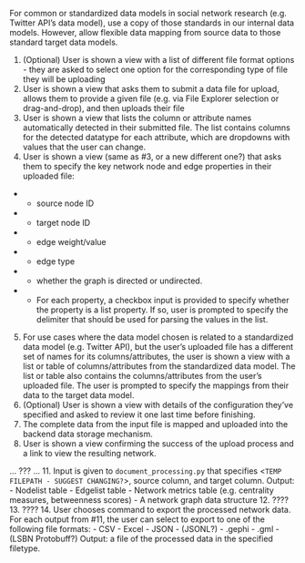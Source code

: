 
For common or standardized data models in social network research (e.g. Twitter API’s data model), use a copy of those standards in our internal data models. However, allow flexible data mapping from source data to those standard target data models.
1. (Optional) User is shown a view with a list of different file format options - they are asked to select one option for the corresponding type of file they will be uploading
2. User is shown a view that asks them to submit a data file for upload, allows them to provide a given file (e.g. via File Explorer selection or drag-and-drop), and then uploads their file
3. User is shown a view that lists the column or attribute names automatically detected in their submitted file. The list contains columns for the detected datatype for each attribute, which are dropdowns with values that the user can change.
4. User is shown a view (same as #3, or a new different one?) that asks them to specify the key network node and edge properties in their uploaded file:
- - source node ID
- - target node ID
- - edge weight/value
- - edge type
- - whether the graph is directed or undirected.
- - For each property, a checkbox input is provided to specify whether the property is a list property. If so, user is prompted to specify the delimiter that should be used for parsing the values in the list.
5. For use cases where the data model chosen is related to a standardized data model (e.g. Twitter API), but the user’s uploaded file has a different set of names for its columns/attributes, the user is shown a view with a list or table of columns/attributes from the standardized data model. The list or table also contains the columns/attributes from the user’s uploaded file. The user is prompted to specify the mappings from their data to the target data model.
6. (Optional) User is shown a view with details of the configuration they’ve specified and asked to review it one last time before finishing.
7. The complete data from the input file is mapped and uploaded into the backend data storage mechanism.
8. User is shown a view confirming the success of the upload process and a link to view the resulting network.



...
???
...
11. Input is given to `document_processing.py` that specifies <`TEMP FILEPATH - SUGGEST CHANGING?`>, source column, and target column. Output:
    - Nodelist table
    - Edgelist table 
    - Network metrics table (e.g. centrality measures, betweenness scores)
    - A network graph data structure
12. ????
13. ????
14. User chooses command to export the processed network data. For each output from #11, the user can select to export to one of the following file formats:
    - CSV
    - Excel
    - JSON
    - (JSONL?)
    - .gephi
    - .gml
    - (LSBN Protobuff?)
    Output: a file of the processed data in the specified filetype. 